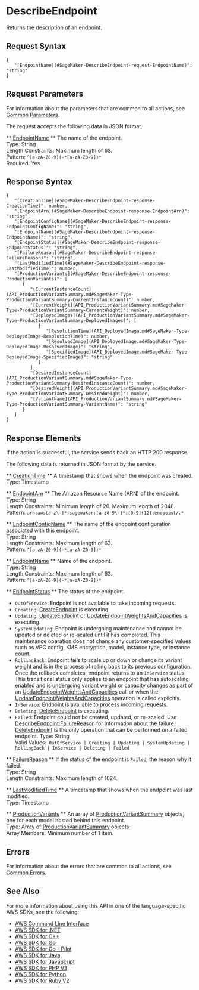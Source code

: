 # DescribeEndpoint<a name="API_DescribeEndpoint"></a>

Returns the description of an endpoint\.

## Request Syntax<a name="API_DescribeEndpoint_RequestSyntax"></a>

```
{
   "[EndpointName](#SageMaker-DescribeEndpoint-request-EndpointName)": "string"
}
```

## Request Parameters<a name="API_DescribeEndpoint_RequestParameters"></a>

For information about the parameters that are common to all actions, see [Common Parameters](CommonParameters.md)\.

The request accepts the following data in JSON format\.

 ** [EndpointName](#API_DescribeEndpoint_RequestSyntax) **   <a name="SageMaker-DescribeEndpoint-request-EndpointName"></a>
The name of the endpoint\.  
Type: String  
Length Constraints: Maximum length of 63\.  
Pattern: `^[a-zA-Z0-9](-*[a-zA-Z0-9])*`   
Required: Yes

## Response Syntax<a name="API_DescribeEndpoint_ResponseSyntax"></a>

```
{
   "[CreationTime](#SageMaker-DescribeEndpoint-response-CreationTime)": number,
   "[EndpointArn](#SageMaker-DescribeEndpoint-response-EndpointArn)": "string",
   "[EndpointConfigName](#SageMaker-DescribeEndpoint-response-EndpointConfigName)": "string",
   "[EndpointName](#SageMaker-DescribeEndpoint-response-EndpointName)": "string",
   "[EndpointStatus](#SageMaker-DescribeEndpoint-response-EndpointStatus)": "string",
   "[FailureReason](#SageMaker-DescribeEndpoint-response-FailureReason)": "string",
   "[LastModifiedTime](#SageMaker-DescribeEndpoint-response-LastModifiedTime)": number,
   "[ProductionVariants](#SageMaker-DescribeEndpoint-response-ProductionVariants)": [ 
      { 
         "[CurrentInstanceCount](API_ProductionVariantSummary.md#SageMaker-Type-ProductionVariantSummary-CurrentInstanceCount)": number,
         "[CurrentWeight](API_ProductionVariantSummary.md#SageMaker-Type-ProductionVariantSummary-CurrentWeight)": number,
         "[DeployedImages](API_ProductionVariantSummary.md#SageMaker-Type-ProductionVariantSummary-DeployedImages)": [ 
            { 
               "[ResolutionTime](API_DeployedImage.md#SageMaker-Type-DeployedImage-ResolutionTime)": number,
               "[ResolvedImage](API_DeployedImage.md#SageMaker-Type-DeployedImage-ResolvedImage)": "string",
               "[SpecifiedImage](API_DeployedImage.md#SageMaker-Type-DeployedImage-SpecifiedImage)": "string"
            }
         ],
         "[DesiredInstanceCount](API_ProductionVariantSummary.md#SageMaker-Type-ProductionVariantSummary-DesiredInstanceCount)": number,
         "[DesiredWeight](API_ProductionVariantSummary.md#SageMaker-Type-ProductionVariantSummary-DesiredWeight)": number,
         "[VariantName](API_ProductionVariantSummary.md#SageMaker-Type-ProductionVariantSummary-VariantName)": "string"
      }
   ]
}
```

## Response Elements<a name="API_DescribeEndpoint_ResponseElements"></a>

If the action is successful, the service sends back an HTTP 200 response\.

The following data is returned in JSON format by the service\.

 ** [CreationTime](#API_DescribeEndpoint_ResponseSyntax) **   <a name="SageMaker-DescribeEndpoint-response-CreationTime"></a>
A timestamp that shows when the endpoint was created\.  
Type: Timestamp

 ** [EndpointArn](#API_DescribeEndpoint_ResponseSyntax) **   <a name="SageMaker-DescribeEndpoint-response-EndpointArn"></a>
The Amazon Resource Name \(ARN\) of the endpoint\.  
Type: String  
Length Constraints: Minimum length of 20\. Maximum length of 2048\.  
Pattern: `arn:aws[a-z\-]*:sagemaker:[a-z0-9\-]*:[0-9]{12}:endpoint/.*` 

 ** [EndpointConfigName](#API_DescribeEndpoint_ResponseSyntax) **   <a name="SageMaker-DescribeEndpoint-response-EndpointConfigName"></a>
The name of the endpoint configuration associated with this endpoint\.  
Type: String  
Length Constraints: Maximum length of 63\.  
Pattern: `^[a-zA-Z0-9](-*[a-zA-Z0-9])*` 

 ** [EndpointName](#API_DescribeEndpoint_ResponseSyntax) **   <a name="SageMaker-DescribeEndpoint-response-EndpointName"></a>
Name of the endpoint\.  
Type: String  
Length Constraints: Maximum length of 63\.  
Pattern: `^[a-zA-Z0-9](-*[a-zA-Z0-9])*` 

 ** [EndpointStatus](#API_DescribeEndpoint_ResponseSyntax) **   <a name="SageMaker-DescribeEndpoint-response-EndpointStatus"></a>
The status of the endpoint\.  
+  `OutOfService`: Endpoint is not available to take incoming requests\.
+  `Creating`: [CreateEndpoint](API_CreateEndpoint.md) is executing\.
+  `Updating`: [UpdateEndpoint](API_UpdateEndpoint.md) or [UpdateEndpointWeightsAndCapacities](API_UpdateEndpointWeightsAndCapacities.md) is executing\.
+  `SystemUpdating`: Endpoint is undergoing maintenance and cannot be updated or deleted or re\-scaled until it has completed\. This maintenance operation does not change any customer\-specified values such as VPC config, KMS encryption, model, instance type, or instance count\.
+  `RollingBack`: Endpoint fails to scale up or down or change its variant weight and is in the process of rolling back to its previous configuration\. Once the rollback completes, endpoint returns to an `InService` status\. This transitional status only applies to an endpoint that has autoscaling enabled and is undergoing variant weight or capacity changes as part of an [UpdateEndpointWeightsAndCapacities](API_UpdateEndpointWeightsAndCapacities.md) call or when the [UpdateEndpointWeightsAndCapacities](API_UpdateEndpointWeightsAndCapacities.md) operation is called explicitly\.
+  `InService`: Endpoint is available to process incoming requests\.
+  `Deleting`: [DeleteEndpoint](API_DeleteEndpoint.md) is executing\.
+  `Failed`: Endpoint could not be created, updated, or re\-scaled\. Use [DescribeEndpoint:FailureReason](#SageMaker-DescribeEndpoint-response-FailureReason) for information about the failure\. [DeleteEndpoint](API_DeleteEndpoint.md) is the only operation that can be performed on a failed endpoint\.
Type: String  
Valid Values:` OutOfService | Creating | Updating | SystemUpdating | RollingBack | InService | Deleting | Failed` 

 ** [FailureReason](#API_DescribeEndpoint_ResponseSyntax) **   <a name="SageMaker-DescribeEndpoint-response-FailureReason"></a>
If the status of the endpoint is `Failed`, the reason why it failed\.   
Type: String  
Length Constraints: Maximum length of 1024\.

 ** [LastModifiedTime](#API_DescribeEndpoint_ResponseSyntax) **   <a name="SageMaker-DescribeEndpoint-response-LastModifiedTime"></a>
A timestamp that shows when the endpoint was last modified\.  
Type: Timestamp

 ** [ProductionVariants](#API_DescribeEndpoint_ResponseSyntax) **   <a name="SageMaker-DescribeEndpoint-response-ProductionVariants"></a>
 An array of [ProductionVariantSummary](API_ProductionVariantSummary.md) objects, one for each model hosted behind this endpoint\.   
Type: Array of [ProductionVariantSummary](API_ProductionVariantSummary.md) objects  
Array Members: Minimum number of 1 item\.

## Errors<a name="API_DescribeEndpoint_Errors"></a>

For information about the errors that are common to all actions, see [Common Errors](CommonErrors.md)\.

## See Also<a name="API_DescribeEndpoint_SeeAlso"></a>

For more information about using this API in one of the language\-specific AWS SDKs, see the following:
+  [AWS Command Line Interface](https://docs.aws.amazon.com/goto/aws-cli/sagemaker-2017-07-24/DescribeEndpoint) 
+  [AWS SDK for \.NET](https://docs.aws.amazon.com/goto/DotNetSDKV3/sagemaker-2017-07-24/DescribeEndpoint) 
+  [AWS SDK for C\+\+](https://docs.aws.amazon.com/goto/SdkForCpp/sagemaker-2017-07-24/DescribeEndpoint) 
+  [AWS SDK for Go](https://docs.aws.amazon.com/goto/SdkForGoV1/sagemaker-2017-07-24/DescribeEndpoint) 
+  [AWS SDK for Go \- Pilot](https://docs.aws.amazon.com/goto/SdkForGoPilot/sagemaker-2017-07-24/DescribeEndpoint) 
+  [AWS SDK for Java](https://docs.aws.amazon.com/goto/SdkForJava/sagemaker-2017-07-24/DescribeEndpoint) 
+  [AWS SDK for JavaScript](https://docs.aws.amazon.com/goto/AWSJavaScriptSDK/sagemaker-2017-07-24/DescribeEndpoint) 
+  [AWS SDK for PHP V3](https://docs.aws.amazon.com/goto/SdkForPHPV3/sagemaker-2017-07-24/DescribeEndpoint) 
+  [AWS SDK for Python](https://docs.aws.amazon.com/goto/boto3/sagemaker-2017-07-24/DescribeEndpoint) 
+  [AWS SDK for Ruby V2](https://docs.aws.amazon.com/goto/SdkForRubyV2/sagemaker-2017-07-24/DescribeEndpoint) 